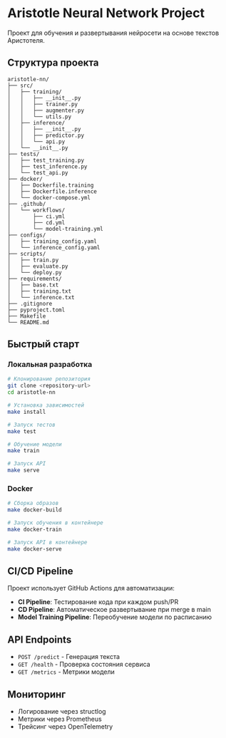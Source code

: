 # Aristotle Neural Network Project

Проект для обучения и развертывания нейросети на основе текстов Аристотеля.

## Структура проекта

```
aristotle-nn/
├── src/
│   ├── training/
│   │   ├── __init__.py
│   │   ├── trainer.py
│   │   ├── augmenter.py
│   │   └── utils.py
│   ├── inference/
│   │   ├── __init__.py
│   │   ├── predictor.py
│   │   └── api.py
│   └── __init__.py
├── tests/
│   ├── test_training.py
│   ├── test_inference.py
│   └── test_api.py
├── docker/
│   ├── Dockerfile.training
│   ├── Dockerfile.inference
│   └── docker-compose.yml
├── .github/
│   └── workflows/
│       ├── ci.yml
│       ├── cd.yml
│       └── model-training.yml
├── configs/
│   ├── training_config.yaml
│   └── inference_config.yaml
├── scripts/
│   ├── train.py
│   ├── evaluate.py
│   └── deploy.py
├── requirements/
│   ├── base.txt
│   ├── training.txt
│   └── inference.txt
├── .gitignore
├── pyproject.toml
├── Makefile
└── README.md
```

## Быстрый старт

### Локальная разработка

```bash
# Клонирование репозитория
git clone <repository-url>
cd aristotle-nn

# Установка зависимостей
make install

# Запуск тестов
make test

# Обучение модели
make train

# Запуск API
make serve
```

### Docker

```bash
# Сборка образов
make docker-build

# Запуск обучения в контейнере
make docker-train

# Запуск API в контейнере
make docker-serve
```

## CI/CD Pipeline

Проект использует GitHub Actions для автоматизации:

- **CI Pipeline**: Тестирование кода при каждом push/PR
- **CD Pipeline**: Автоматическое развертывание при merge в main
- **Model Training Pipeline**: Переобучение модели по расписанию

## API Endpoints

- `POST /predict` - Генерация текста
- `GET /health` - Проверка состояния сервиса
- `GET /metrics` - Метрики модели

## Мониторинг

- Логирование через structlog
- Метрики через Prometheus
- Трейсинг через OpenTelemetry
